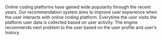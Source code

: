 Online coding platforms have gained wide popularity through the recent
years. Our recommendation system aims to improve user experience
when the user interacts with online coding platform. Everytime the user
visits the platform user data is collected based on user activity. The
engine recommends next problem to the user based on the user profile
and user’s history.
